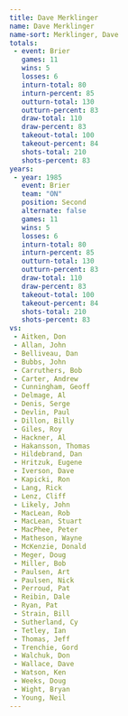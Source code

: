 ```yaml
---
title: Dave Merklinger
name: Dave Merklinger
name-sort: Merklinger, Dave
totals:
 - event: Brier
   games: 11
   wins: 5
   losses: 6
   inturn-total: 80
   inturn-percent: 85
   outturn-total: 130
   outturn-percent: 83
   draw-total: 110
   draw-percent: 83
   takeout-total: 100
   takeout-percent: 84
   shots-total: 210
   shots-percent: 83
years:
 - year: 1985
   event: Brier
   team: "ON"
   position: Second
   alternate: false
   games: 11
   wins: 5
   losses: 6
   inturn-total: 80
   inturn-percent: 85
   outturn-total: 130
   outturn-percent: 83
   draw-total: 110
   draw-percent: 83
   takeout-total: 100
   takeout-percent: 84
   shots-total: 210
   shots-percent: 83
vs:
 - Aitken, Don
 - Allan, John
 - Belliveau, Dan
 - Bubbs, John
 - Carruthers, Bob
 - Carter, Andrew
 - Cunningham, Geoff
 - Delmage, Al
 - Denis, Serge
 - Devlin, Paul
 - Dillon, Billy
 - Giles, Roy
 - Hackner, Al
 - Hakansson, Thomas
 - Hildebrand, Dan
 - Hritzuk, Eugene
 - Iverson, Dave
 - Kapicki, Ron
 - Lang, Rick
 - Lenz, Cliff
 - Likely, John
 - MacLean, Rob
 - MacLean, Stuart
 - MacPhee, Peter
 - Matheson, Wayne
 - McKenzie, Donald
 - Meger, Doug
 - Miller, Bob
 - Paulsen, Art
 - Paulsen, Nick
 - Perroud, Pat
 - Reibin, Dale
 - Ryan, Pat
 - Strain, Bill
 - Sutherland, Cy
 - Tetley, Ian
 - Thomas, Jeff
 - Trenchie, Gord
 - Walchuk, Don
 - Wallace, Dave
 - Watson, Ken
 - Weeks, Doug
 - Wight, Bryan
 - Young, Neil
---
```

